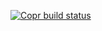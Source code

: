 [![Copr build status](https://copr.fedorainfracloud.org/coprs/tmsp/xpadneo/package/xpadneo/status_image/last_build.png)](https://copr.fedorainfracloud.org/coprs/tmsp/xpadneo/package/xpadneo/)
